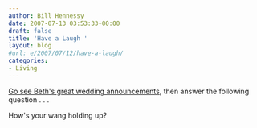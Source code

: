 ```yaml
---
author: Bill Hennessy
date: 2007-07-13 03:53:33+00:00
draft: false
title: 'Have a Laugh '
layout: blog
#url: e/2007/07/12/have-a-laugh/
categories:
- Living
---
```


[Go see Beth's great wedding announcements](https://bamapachyderm.com/archives/2007/07/11/when-not-to-hyphenate-your-name/), then answer the following question . . .



How's your wang holding up?
